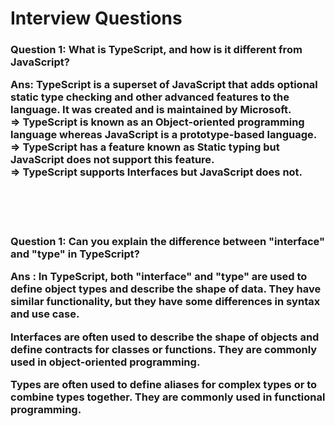 <!-- <h3>What is TypeScript ?</h3>
<h5>
=> TypeScript is a superset of JavaScript created by Microsoft.
=> It allows static strict typing.
</h5>

 -->
<h1>Interview Questions</h1>


<h3>
<p>
<b>Question 1:</b> What is TypeScript, and how is it different from JavaScript?
</p>
<p>
<b>Ans:</b>
TypeScript is a superset of JavaScript that adds optional static type checking and other advanced features to the language. It was created and is maintained by Microsoft.
<br/>
=> TypeScript is known as an Object-oriented programming language whereas JavaScript is a prototype-based language. <br/>
=> TypeScript has a feature known as Static typing but JavaScript does not support this feature. <br/>
=> TypeScript supports Interfaces but JavaScript does not. <br/>
</p>
</h3>

<br/>
<br/>
<br/>

<h3>
<p>
<b>Question 1:</b> Can you explain the difference between "interface" and "type" in TypeScript?
</p>
<p>
<b>Ans :</b> In TypeScript, both "interface" and "type" are used to define object types and describe the shape of data. They have similar functionality, but they have some differences in syntax and use case. <br/>

Interfaces are often used to describe the shape of objects and define contracts for classes or functions. They are commonly used in object-oriented programming. <br/>

Types are often used to define aliases for complex types or to combine types together. They are commonly used in functional programming.
</p>
</h3>

<br/>
<br/>
<br/>